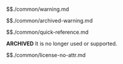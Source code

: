$$./common/warning.md

$$./common/archived-warning.md

$$./common/quick-reference.md

**ARCHIVED**
It is no longer used or supported.

$$./common/license-no-attr.md
